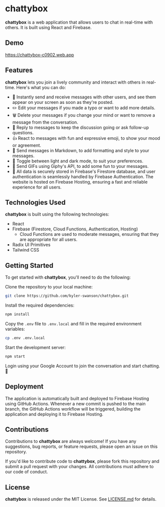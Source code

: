 # chattybox

**chattybox** is a web application that allows users to chat in real-time with others. It is built using React and Firebase.

## Demo

https://chattybox-c0902.web.app

## Features

**chattybox** lets you join a lively community and interact with others in real-time. Here's what you can do:

- 💬 Instantly send and receive messages with other users, and see them appear on your screen as soon as they're posted.
- ✏️ Edit your messages if you made a typo or want to add more details.
- 🗑️ Delete your messages if you change your mind or want to remove a message from the conversation.
- 💬 Reply to messages to keep the discussion going or ask follow-up questions.
- 👍 React to messages with fun and expressive emoji, to show your mood or agreement.
- 📝 Send messages in Markdown, to add formatting and style to your messages.
- 🌙 Toggle between light and dark mode, to suit your preferences.
- 🥳 Send GIFs using Giphy's API, to add some fun to your messages.
- 🚀 All data is securely stored in Firebase's Firestore database, and user authentication is seamlessly handled by Firebase Authentication. The website is hosted on Firebase Hosting, ensuring a fast and reliable experience for all users.

## Technologies Used

**chattybox** is built using the following technologies:

- React
- Firebase (Firestore, Cloud Functions, Authentication, Hosting)
  - Cloud Functions are used to moderate messages, ensuring that they are appropriate for all users.
- Radix UI Primitives
- Tailwind CSS

## Getting Started

To get started with **chattybox**, you'll need to do the following:

Clone the repository to your local machine:

```bash
git clone https://github.com/kyler-swanson/chattybox.git
```

Install the required dependencies:

```bash
npm install
```

Copy the `.env` file to `.env.local` and fill in the required environment variables:

```bash
cp .env .env.local
```

Start the development server:

```bash
npm start
```

Login using your Google Account to join the conversation and start chatting. 🎉

## Deployment

The application is automatically built and deployed to Firebase Hosting using GitHub Actions. Whenever a new commit is pushed to the main branch, the GitHub Actions workflow will be triggered, building the application and deploying it to Firebase Hosting.

## Contributions

Contributions to **chattybox** are always welcome! If you have any suggestions, bug reports, or feature requests, please open an issue on this repository.

If you'd like to contribute code to **chattybox**, please fork this repository and submit a pull request with your changes. All contributions must adhere to our code of conduct.

## License

**chattybox** is released under the MIT License. See [LICENSE.md](https://github.com/kyler-swanson/chattybox/blob/main/LICENSE.md) for details.
